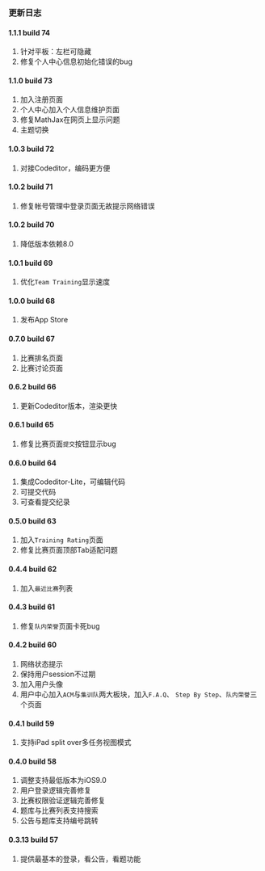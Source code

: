 ### 更新日志

#### 1.1.1 build 74
1. 针对平板：左栏可隐藏
2. 修复个人中心信息初始化错误的bug

#### 1.1.0 build 73
1. 加入注册页面
2. 个人中心加入个人信息维护页面
3. 修复MathJax在网页上显示问题
4. 主题切换

#### 1.0.3 build 72
1. 对接Codeditor，编码更方便

#### 1.0.2 build 71
1. 修复帐号管理中登录页面无故提示网络错误

#### 1.0.2 build 70
1. 降低版本依赖8.0

#### 1.0.1 build 69
1. 优化`Team Training`显示速度

#### 1.0.0 build 68
1. 发布App Store

#### 0.7.0 build 67
1. 比赛排名页面
2. 比赛讨论页面

#### 0.6.2 build 66
1. 更新Codeditor版本，渲染更快

#### 0.6.1 build 65
1. 修复比赛页面`提交`按钮显示bug

#### 0.6.0 build 64
1. 集成Codeditor-Lite，可编辑代码
2. 可提交代码
3. 可查看提交纪录

#### 0.5.0 build 63
1. 加入`Training Rating`页面
2. 修复比赛页面顶部Tab适配问题

#### 0.4.4 build 62
1. 加入`最近比赛`列表

#### 0.4.3 build 61
1. 修复`队内荣誉`页面卡死bug

#### 0.4.2 build 60
1. 网络状态提示
2. 保持用户session不过期
3. 加入用户头像
4. 用户中心加入`ACM`与`集训队`两大板块，加入`F.A.Q`、 `Step By Step`、`队内荣誉`三个页面

#### 0.4.1 build 59
1. 支持iPad split over多任务视图模式

#### 0.4.0 build 58
1. 调整支持最低版本为iOS9.0
2. 用户登录逻辑完善修复
3. 比赛权限验证逻辑完善修复
4. 题库与比赛列表支持搜索
5. 公告与题库支持编号跳转

#### 0.3.13 build 57
1. 提供最基本的登录，看公告，看题功能
